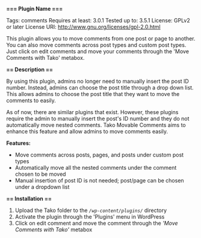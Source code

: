 **=== Plugin Name ===**

Tags: comments
Requires at least: 3.0.1
Tested up to: 3.5.1
License: GPLv2 or later
License URI: http://www.gnu.org/licenses/gpl-2.0.html

This plugin allows you to move comments from one post or page to another. You can also move comments across post types and custom post types. Just click on edit comments and move your comments through the 'Move Comments with Tako' metabox.

**== Description ==**

By using this plugin, admins no longer need to manually insert the post ID number. Instead, admins can choose the post title through a drop down list. This allows admins to choose the post title that they want to move the comments to easily.

As of now, there are similar plugins that exist. However, these plugins require the admin to manually insert the post's ID number and they do not automatically move nested comments. Tako Movable Comments aims to enhance this feature and allow admins to move comments easily.

**Features:**

*   Move comments across posts, pages, and posts under custom post types
*   Automatically move all the nested comments under the comment chosen to be moved
*   Manual insertion of post ID is not needed; post/page can be chosen under a dropdown list

**== Installation ==**

1. Upload the Tako folder to the *`/wp-content/plugins/`* directory
2. Activate the plugin through the 'Plugins' menu in WordPress
3. Click on edit comment and move the comment through the *'Move Comments with Tako'* metabox